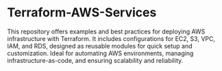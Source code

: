 # Terraform-AWS-Services
This repository offers examples and best practices for deploying AWS infrastructure with Terraform. It includes configurations for EC2, S3, VPC, IAM, and RDS, designed as reusable modules for quick setup and customization. Ideal for automating AWS environments, managing infrastructure-as-code, and ensuring scalability and reliability.
